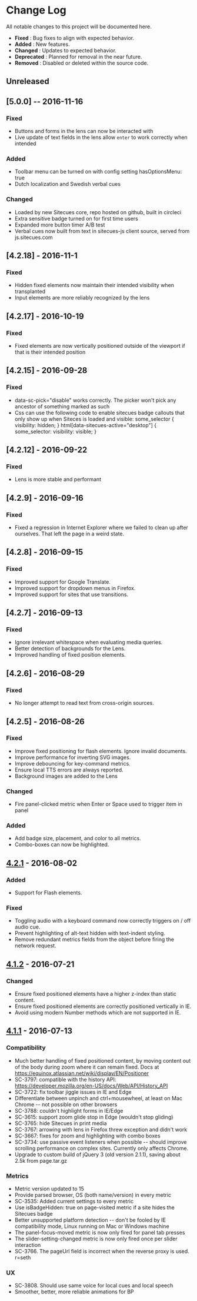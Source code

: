 # Change Log

All notable changes to this project will be documented here.

 - **Fixed**      : Bug fixes to align with expected behavior.
 - **Added**      : New features.
 - **Changed**    : Updates to expected behavior.
 - **Deprecated** : Planned for removal in the near future.
 - **Removed**    : Disabled or deleted within the source code.

## Unreleased

## [5.0.0] -- 2016-11-16
### Fixed
 - Buttons and forms in the lens can now be interacted with
 - Live update of text fields in the lens allow `enter` to work correctly when intended
### Added
 - Toolbar menu can be turned on with config setting hasOptionsMenu: true
 - Dutch localization and Swedish verbal cues
### Changed  
 - Loaded by new Sitecues core, repo hosted on github, built in circleci
 - Extra sensitive badge turned on for first time users
 - Expanded more button timer A/B test
 - Verbal cues now built from text in sitecues-js client source, served from js.sitecues.com

## [4.2.18] - 2016-11-1
### Fixed
 - Hidden fixed elements now maintain their intended visibility when transplanted
 - Input elements are more reliably recognized by the lens

## [4.2.17] - 2016-10-19
### Fixed
 - Fixed elements are now vertically positioned outside of the viewport if that is their intended position

## [4.2.15] - 2016-09-28
### Fixed
 - data-sc-pick="disable" works correctly. The picker won't pick any ancestor of something marked as such
 - Css can use the following code to enable sitecues badge callouts that only show up when Siteces is loaded and visible:
  some_selector { visibility: hidden; }
  html[data-sitecues-active="desktop"] { some_selector: visibility: visible; }

## [4.2.12] - 2016-09-22
### Fixed
 - Lens is more stable and performant

## [4.2.9] - 2016-09-16
### Fixed
 - Fixed a regression in Internet Explorer where we failed to clean up after ourselves. That left the page in a weird state.

## [4.2.8] - 2016-09-15
### Fixed
 - Improved support for Google Translate.
 - Improved support for dropdown menus in Firefox.
 - Improved support for sites that use transitions.

## [4.2.7] - 2016-09-13
### Fixed
 - Ignore irrelevant whitespace when evaluating media queries.
 - Better detection of backgrounds for the Lens.
 - Improved handling of fixed position elements.

## [4.2.6] - 2016-08-29
### Fixed
 - No longer attempt to read text from cross-origin sources.

## [4.2.5] - 2016-08-26
### Fixed
 - Improve fixed positioning for flash elements. Ignore invalid documents.
 - Improve performance for inverting SVG images.
 - Improve debouncing for key-command metrics.
 - Ensure local TTS errors are always reported.
 - Background images are added to the Lens

### Changed
 - Fire panel-clicked metric when Enter or Space used to trigger item in panel

### Added
 - Add badge size, placement, and color to all metrics.
 - Combo-boxes can now be highlighted.

## [4.2.1] - 2016-08-02
### Added
 - Support for Flash elements.

### Fixed
 - Toggling audio with a keyboard command now correctly triggers on / off audio cue.
 - Prevent highlighting of alt-text hidden with text-indent styling.
 - Remove redundant metrics fields from the object before firing the network request.

## [4.1.2] - 2016-07-21
### Changed
 - Ensure fixed positioned elements have a higher z-index than static content.
 - Ensure fixed positioned elements are correctly positioned vertically in IE.
 - Avoid using modern Number methods which are not supported in IE.

## [4.1.1] - 2016-07-13
### Compatibility
 - Much better handling of fixed positioned content, by moving content out of the body during zoom where it can remain fixed. Docs at https://equinox.atlassian.net/wiki/display/EN/Positioner
 - SC-3797: compatible with the history API: https://developer.mozilla.org/en-US/docs/Web/API/History_API
 - SC-3722: fix toolbar jiggle issues in IE and Edge
 - Differentiate between unpinch and ctrl+mousewheel, at least on Mac Chrome -- not possible on other browsers
 - SC-3788: couldn't highlight forms in IE/Edge
 - SC-3615: support zoom glide stop in Edge (wouldn't stop gliding)
 - SC-3765: hide Sitecues in print media
 - SC-3767: arrowing with lens in Firefox threw exception and didn't work
 - SC-3667: fixes for zoom and highlighting with combo boxes
 - SC-3734: use passive event listeners when possible -- should improve scrolling performance on complex sites. Currently only affects Chrome.
 - Upgrade to custom build of jQuery 3 (old version 2.1.1), saving about 2.5k from page.tar.gz

### Metrics
 - Metric version updated to 15
 - Provide parsed browser, OS (both name/version) in every metric
 - SC-3535: Added current settings to every metric
 - Use isBadgeHidden: true on page-visited metric if a site hides the Sitecues badge
 - Better unsupported platform detection -- don't be fooled by IE compatibility mode, Linux running on Mac or Windows machine
 - The panel-focus-moved metric is now only fired for panel tab presses
 - The slider-setting-changed metric is now only fired once per slider interaction
 - SC-3766. The pageUrl field is incorrect when the reverse proxy is used. r=seth

### UX
 - SC-3808. Should use same voice for local cues and local speech
 - Smoother, better, more reliable animations for BP


[Unreleased]: https://bitbucket.org/ai_squared/sitecues-js/commits/branch/dev
[4.2.1]:      https://bitbucket.org/ai_squared/sitecues-js/commits/79da45fdc3928821852f0e55a89acc7abe991739?at=release-4.2
[4.1.2]:      https://bitbucket.org/ai_squared/sitecues-js/commits/5b257009e1979cbca9cab6eb53aafe52c8b4d5b2?at=release-4.1
[4.1.1]:      https://bitbucket.org/ai_squared/sitecues-js/commits/c792d3364843a2c1ecee03bbcec3dfdd042b2fd5?at=release-4.1
